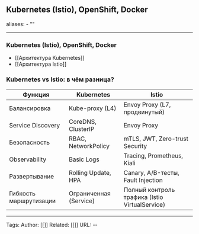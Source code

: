 ## Kubernetes (Istio), OpenShift, Docker
aliases: 
	- ""

---

### Kubernetes (Istio), OpenShift, Docker

- [[Архитектура Kubernetes]]
- [[Архитектура Istio]]
### **Kubernetes vs Istio: в чём разница?**

| **Функция**            | **Kubernetes**         | **Istio**                                      |
| ---------------------- | ---------------------- | ---------------------------------------------- |
| Балансировка           | Kube-proxy (L4)        | Envoy Proxy (L7, продвинутый)                  |
| Service Discovery      | CoreDNS, ClusterIP     | Envoy Proxy                                    |
| Безопасность           | RBAC, NetworkPolicy    | mTLS, JWT, Zero-trust Security                 |
| Observability          | Basic Logs             | Tracing, Prometheus, Kiali                     |
| Развертывание          | Rolling Update, HPA    | Canary, A/B-тесты, Fault Injection             |
| Гибкость маршрутизации | Ограниченная (Service) | Полный контроль трафика (Istio VirtualService) |



---
Tags:
Author: [[]]
Related: [[]]
URL: -- 